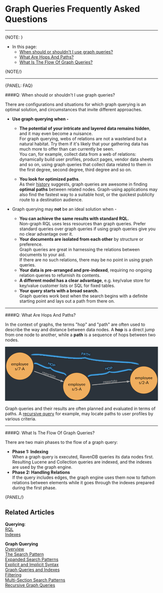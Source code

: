 ﻿# Graph Queries Frequently Asked Questions  

---

{NOTE: }

* In this page:  
   * [When should or shouldn't I use graph queries?](../../../indexes/querying/graph/graph-queries-FAQ#q-when-should-or-shouldnt-i-use-graph-queries)  
   * [What Are Hops And Paths?](../../../indexes/querying/graph/graph-queries-FAQ#q-what-are-hops-and-paths)  
   * [What Is The Flow Of Graph Queries?](../../../indexes/querying/graph/graph-queries-FAQ#q-what-is-the-flow-of-graph-queries)  
   
{NOTE/}

---

{PANEL: FAQ}

####Q: When should or shouldn't I use graph queries?  

There are configurations and situations for which graph querying is an optimal solution, and circumstances 
that invite different approaches.  

* **Use graph querying when -**  
   * **The potential of your intricate and layered data remains hidden**, and it may even become a nuisance.  
     For graph querying, webs of relations are not a wasteland but a natural habitat. Try them 
     if it's likely that your gathering data has much more to offer than can currently be seen.  
     You can, for example, collect data from a web of relations: dynamically build user profiles, 
     product pages, vendor data sheets and so on, using graph queries that collect data related 
     to them in the first degree, second degree, third degree and so on.  

   * **You look for optimized paths**.  
     As their [history](../../../indexes/querying/graph/graph-queries-overview#introduction-to-graph-modeling) suggests, 
     graph queries are awesome in finding **optimal paths** between related nodes. Graph-using applications may also find 
     the fastest way to a suitable host, or the quickest publicity route to a destination audience.  

* Graph querying may **not** be an ideal solution when -  
   * **You can achieve the same results with standard RQL.**  
     Non-graph RQL uses less resources than graph queries. 
     Prefer standard queries over graph queries if using graph queries give you no clear advantage over it.  
   * **Your documents are isolated from each other** by structure or preference.  
     Graph queries are great in harnessing the relations between documents to your aid.  
     If there are no such relations, there may be no point in using graph queries.  
   * **Your data is pre-arranged and pre-indexed**, requiring no ongoing relation queries to refurnish its contents.  
   * **A different model has a clear advantage**, e.g. key/value store for key/value customer lists or SQL for fixed tables.  
   * **Your query starts with a broad search.**  
     Graph queries work best when the search begins with a definite starting point and lays out a path from there on.  

---

####Q: What Are Hops And Paths?  

In the context of graphs, the terms "hop" and "path" are often used to describe 
the way and distance between data nodes. A **hop** is a direct jump from one node to 
another, while a **path** is a sequence of hops between two nodes.  

![a two-hops Path](images/Overview_Path.png "a two-hops Path")

Graph queries and their results are often planned and evaluated in terms of paths. 
A [recursive query](../../../indexes/querying/graph/graph-queries-recursive#paths) for example, 
may locate paths to user profiles by various criteria.  

---

####Q: What Is The Flow Of Graph Queries?  

There are two main phases to the flow of a graph query:  

* **Phase 1: Indexing**  
  When a graph query is executed, RavenDB queries its data nodes first.  
  Resulting Lucene and Collection queries are indexed, and the indexes are used by the graph engine.  
* **Phase 2: Handling Relations**  
  If the query includes edges, the graph engine uses them now to fathom relations between elements while 
  it goes through the indexes prepared during the first phase.  

{PANEL/}

## Related Articles

**Querying**:  
[RQL](../../../indexes/querying/what-is-rql#querying-rql---raven-query-language)  
[Indexes](../../../indexes/what-are-indexes#what-indexes-are)  

**Graph Querying**  
[Overview](../../../indexes/querying/graph/graph-queries-overview#graph-querying-overview)  
[The Search Pattern](../../../indexes/querying/graph/graph-queries-the-search-pattern#the-search-pattern)  
[Expanded Search Patterns](../../../indexes/querying/graph/graph-queries-expanded-search-patterns#graph-queries-expanded-search-patterns)  
[Explicit and Implicit Syntax](../../../indexes/querying/graph/graph-queries-explicit-and-implicit#explicit-and-implicit-syntax)  
[Graph Queries and Indexes](../../../indexes/querying/graph/graph-queries-and-indexes#graph-queries-and-indexes)  
[Filtering](../../../indexes/querying/graph/graph-queries-filtering#graph-queries-filtering)  
[Multi-Section Search Patterns](../../../indexes/querying/graph/graph-queries-multi-section#graph-queries-multi-section-search-patterns)  
[Recursive Graph Queries](../../../indexes/querying/graph/graph-queries-recursive#recursive-graph-queries)  
